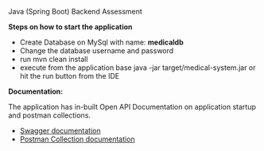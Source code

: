 Java (Spring Boot) Backend Assessment

**Steps on how to start the application**

* Create Database on MySql with name: **medicaldb**
* Change the database username and password
* run mvn clean install
* execute from the application base java -jar target/medical-system.jar or hit the run button from the IDE

**Documentation:**

The application has in-built Open API Documentation on application startup and postman collections.

* [Swagger documentation](http://localhost:8800/api/v1/swagger-ui/index.html)
* [Postman Collection documentation](https://www.getpostman.com/collections/fd712fbaa1fdb6e0fe60)
